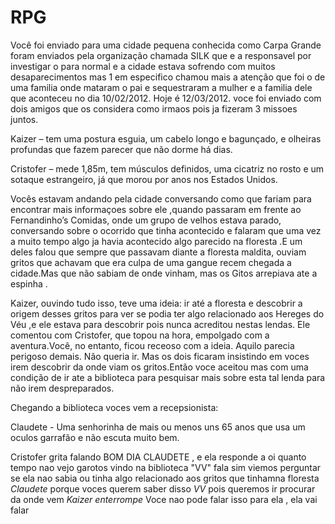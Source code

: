 # RPG

Você foi enviado para uma cidade pequena conhecida como Carpa Grande foram enviados pela organização chamada SILK que e a responsavel por investigar o para normal e a cidade estava sofrendo com muitos desaparecimentos mas 1 em especifico chamou mais a atenção que foi o de uma familia onde mataram o pai e sequestraram a mulher e a familia dele que aconteceu no dia 10/02/2012. Hoje é 12/03/2012. voce foi enviado com dois amigos que os considera como irmaos pois ja fizeram 3 missoes juntos.  

  Kaizer – tem uma postura esguia, um cabelo longo e bagunçado, e olheiras profundas que fazem parecer que não dorme há dias.
  
  Cristofer – mede 1,85m, tem músculos definidos, uma cicatriz no rosto e um sotaque estrangeiro, já que morou por anos nos Estados Unidos.

Vocês estavam andando pela cidade conversando como que fariam para encontrar mais informaçoes sobre ele ,quando passaram em frente ao Fernandinho’s Comidas, onde um grupo de velhos estava parado, conversando sobre o ocorrido que tinha acontecido e falaram que uma vez a muito tempo algo ja havia acontecido algo parecido na floresta .E um deles falou que sempre que passavam diante a floresta maldita, ouviam gritos que achavam que era culpa de uma gangue recem chegada a cidade.Mas que não sabiam de onde vinham, mas os Gitos arrepiava ate a espinha .

Kaizer, ouvindo tudo isso, teve uma ideia: ir até a floresta e descobrir a origem desses gritos para ver se podia ter algo relacionado aos Hereges do Véu ,e ele estava                 para descobrir pois nunca acreditou nestas lendas. Ele comentou com Cristofer, que topou na hora, empolgado com a aventura.Você, no entanto, ficou receoso com a ideia. Aquilo parecia perigoso demais. Não queria ir. Mas os dois ficaram insistindo em voces irem descobrir da onde viam os gritos.Então voce aceitou mas com uma condição de ir ate a biblioteca para pesquisar mais sobre esta tal lenda para não irem despreparados.

Chegando a biblioteca voces vem a recepsionista: 

  Claudete - Uma senhorinha de mais ou menos uns 65 anos que usa um oculos garrafão e não escuta muito bem.

Cristofer grita falando BOM DIA CLAUDETE , e ela responde a oi quanto tempo nao vejo garotos vindo na biblioteca "VV" fala sim viemos perguntar se ela nao sabia ou tinha algo relacionado aos gritos que tinhamna floresta *Claudete* porque voces querem saber disso *VV* pois queremos ir procurar da onde vem *Kaizer enterrompe* Voce nao pode falar isso para ela , ela vai falar
